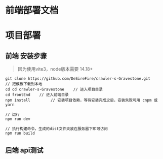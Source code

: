 # 前端部署文档


# 项目部署

## 前端 安装步骤
> 因为使用vite3，node版本需要 14.18+

```
git clone https://github.com/DeSireFire/crawler-s-Gravestone.git      // 把模板下载到本地
cd cd crawler-s-Gravestone    // 进入项目目录
cd frontEnd    // 进入前端目录
npm install         // 安装项目依赖，等待安装完成之后，安装失败可用 cnpm 或 yarn

// 运行
npm run dev

// 执行构建命令，生成的dist文件夹放在服务器下即可访问
npm run build
```

## 后端 api测试
> 